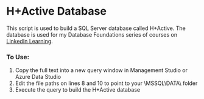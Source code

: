 # H+Active Database #

This script is used to build a SQL Server database called H+Active. The database is used for my Database Foundations series of courses on [LinkedIn Learning](linkedin-learning.pxf.io/databasefoundations).

### To Use: ###
1. Copy the full text into a new query window in Management Studio or Azure Data Studio
2. Edit the file paths on lines 8 and 10 to point to your \MSSQL\DATA\ folder
3. Execute the query to build the H+Active database
